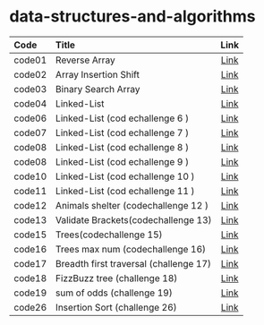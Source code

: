 # data-structures-and-algorithms



| Code   | Title                                  |                       Link                       |
|:-------|:---------------------------------------|:------------------------------------------------:|
| code01 | Reverse Array                          |      [Link](./arrayrev/ChallengeREADME.md)       |
| code02 | Array Insertion Shift                  | [Link](./array-insert-shift/ChallengeReadne2.md) |
| code03 | Binary Search Array                    |    [Link](./binarySearch/ChallengeReadme.md)     |
| code04 | Linked-List                            |          [Link](./linkedList/ReadMe.md)          |
| code06 | Linked-List (cod echallenge 6 )        |         [Link](./linkedList/readme6.md)          |
| code07 | Linked-List (cod echallenge 7 )        |         [Link](./linkedList/readme7.md)          |
| code08 | Linked-List (cod echallenge 8 )        |         [Link](./linkedList/readme8.md)          |
| code08 | Linked-List (cod echallenge 9 )        |         [Link](./linkedList/readme9.md)          |
| code10 | Linked-List (cod echallenge 10 )       |        [Link](./stackAndQueue/readme.md)         |
| code11 | Linked-List (cod echallenge 11 )       |       [Link](./stackAndQueue/readme11.md)        |
| code12 | Animals shelter (codechallenge 12 )    |       [Link](./stackAndQueue/readme12.md)        |
| code13 | Validate Brackets(codechallenge 13)    |       [Link](./stackAndQueue/readme13.md)        |
| code15 | Trees(codechallenge 15)                |            [Link](./trees/readme.md)             |
| code16 | Trees max num (codechallenge 16)       |           [Link](./trees/readme16.md)            |
| code17 | Breadth first traversal (challenge 17) |           [Link](./trees/readme17.md)            |
| code18 | FizzBuzz tree (challenge 18)           |           [Link](./trees/readme18.md)            |
| code19 | sum of odds (challenge 19)             |           [Link](./trees/readme19.md)            |
| code26 | Insertion Sort (challenge 26)          |            [Link](./code26/readme.md)            |

